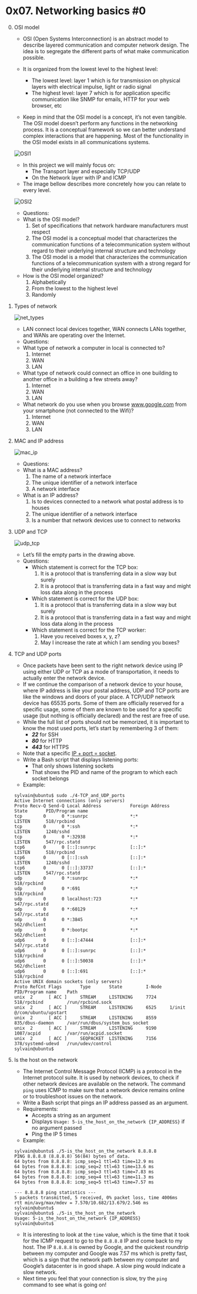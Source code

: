 # 0x07. Networking basics #0

0. OSI model
	- OSI (Open Systems Interconnection) is an abstract model to describe layered communication and computer network design. The idea is to segregate the different parts of what make communication possible.

	- It is organized from the lowest level to the highest level:
		- The lowest level: layer 1 which is for transmission on physical layers with electrical impulse, light or radio signal
		- The highest level: layer 7 which is for application specific communication like SNMP for emails, HTTP for your web browser, etc
	- Keep in mind that the OSI model is a concept, it’s not even tangible. The OSI model doesn’t perform any functions in the networking process. It is a
conceptual framework so we can better understand complex interactions that are happening. Most of the functionality in the OSI model exists in all communications systems.

	![OSI1](https://github.com/Abucheri/alx-system_engineering-devops/assets/24778489/0ecd4dd3-b2a8-41aa-89bb-93faa940f998)

	- In this project we will mainly focus on:
		- The Transport layer and especially TCP/UDP
		- On the Network layer with IP and ICMP
	- The image bellow describes more concretely how you can relate to every level.

	![OSI2](https://github.com/Abucheri/alx-system_engineering-devops/assets/24778489/29e244a9-52ee-4f51-9a9a-d228cd36a24d)
  
	- Questions:
	- What is the OSI model?
		1)  Set of specifications that network hardware manufacturers must respect
		2)  The OSI model is a conceptual model that characterizes the communication functions of a telecommunication system without regard to their underlying internal structure and technology
		3)  The OSI model is a model that characterizes the communication functions of a telecommunication system with a strong regard for their underlying internal structure and technology
	- How is the OSI model organized?
		1)  Alphabetically
		2)  From the lowest to the highest level
		3)  Randomly

1. Types of network

	![net_types](https://github.com/Abucheri/alx-system_engineering-devops/assets/24778489/02fa38e9-7463-4be7-91dd-d5586abeae39)

	- LAN connect local devices together, WAN connects LANs together, and WANs are operating over the Internet.
	- Questions:
	- What type of network a computer in local is connected to?
		1. Internet
		2. WAN
		3. LAN
	- What type of network could connect an office in one building to another office in a building a few streets away?
		1. Internet
		2. WAN
		3. LAN
	- What network do you use when you browse www.google.com from your smartphone (not connected to the Wifi)?
		1. Internet
		2. WAN
		3. LAN

2. MAC and IP address

   	![mac_ip](https://github.com/Abucheri/alx-system_engineering-devops/assets/24778489/a64ff392-f7e4-45f9-8e14-45899ce758d7)

	- Questions:
	- What is a MAC address?
		1) The name of a network interface
		2) The unique identifier of a network interface
		3) A network interface
	- What is an IP address?
		1) Is to devices connected to a network what postal address is to houses
		2) The unique identifier of a network interface
		3) Is a number that network devices use to connect to networks

3. UDP and TCP

 	![udp_tcp](https://github.com/Abucheri/alx-system_engineering-devops/assets/24778489/c2e5d784-0070-4058-87ac-6913e9269e98)

	- Let’s fill the empty parts in the drawing above.
	- Questions:
		- Which statement is correct for the TCP box:
			1. It is a protocol that is transferring data in a slow way but surely
			2. It is a protocol that is transferring data in a fast way and might loss data along in the process
		- Which statement is correct for the UDP box:
			1. It is a protocol that is transferring data in a slow way but surely
			2. It is a protocol that is transferring data in a fast way and might loss data along in the process
		- Which statement is correct for the TCP worker:
			1. Have you received boxes x, y, z?
			2. May I increase the rate at which I am sending you boxes?

4. TCP and UDP ports
	- Once packets have been sent to the right network device using IP using either UDP or TCP as a mode of transportation, it needs to actually enter the network device.
	- If we continue the comparison of a network device to your house, where IP address is like your postal address, UDP and TCP ports are like the windows and doors of your place. A TCP/UDP network device has 65535 ports. Some of them are officially reserved for a specific usage, some of them are known to be used for a specific usage (but nothing is officially declared) and the rest are free of use.
	- While the full list of ports should not be memorized, it is important to know the most used ports, let’s start by remembering 3 of them:
		- ___22___ for SSH
		- ___80___ for HTTP
		- ___443___ for HTTPS
	- Note that a specific [IP + port = socket](https://stackoverflow.com/questions/152457/what-is-the-difference-between-a-port-and-a-socket).
	- Write a Bash script that displays listening ports:
		- That only shows listening sockets
		- That shows the PID and name of the program to which each socket belongs
	- Example:
	```
	sylvain@ubuntu$ sudo ./4-TCP_and_UDP_ports
	Active Internet connections (only servers)
	Proto Recv-Q Send-Q Local Address           Foreign Address         State       PID/Program name
	tcp        0      0 *:sunrpc                *:*                     LISTEN      518/rpcbind
	tcp        0      0 *:ssh                   *:*                     LISTEN      1240/sshd
	tcp        0      0 *:32938                 *:*                     LISTEN      547/rpc.statd
	tcp6       0      0 [::]:sunrpc             [::]:*                  LISTEN      518/rpcbind
	tcp6       0      0 [::]:ssh                [::]:*                  LISTEN      1240/sshd
	tcp6       0      0 [::]:33737              [::]:*                  LISTEN      547/rpc.statd
	udp        0      0 *:sunrpc                *:*                                 518/rpcbind
	udp        0      0 *:691                   *:*                                 518/rpcbind
	udp        0      0 localhost:723           *:*                                 547/rpc.statd
	udp        0      0 *:60129                 *:*                                 547/rpc.statd
	udp        0      0 *:3845                  *:*                                 562/dhclient
	udp        0      0 *:bootpc                *:*                                 562/dhclient
	udp6       0      0 [::]:47444              [::]:*                              547/rpc.statd
	udp6       0      0 [::]:sunrpc             [::]:*                              518/rpcbind
	udp6       0      0 [::]:50038              [::]:*                              562/dhclient
	udp6       0      0 [::]:691                [::]:*                              518/rpcbind
	Active UNIX domain sockets (only servers)
	Proto RefCnt Flags       Type       State         I-Node   PID/Program name    Path
	unix  2      [ ACC ]     STREAM     LISTENING     7724     518/rpcbind         /run/rpcbind.sock
	unix  2      [ ACC ]     STREAM     LISTENING     6525     1/init              @/com/ubuntu/upstart
	unix  2      [ ACC ]     STREAM     LISTENING     8559     835/dbus-daemon     /var/run/dbus/system_bus_socket
	unix  2      [ ACC ]     STREAM     LISTENING     9190     1087/acpid          /var/run/acpid.socket
	unix  2      [ ACC ]     SEQPACKET  LISTENING     7156     378/systemd-udevd   /run/udev/control
	sylvain@ubuntu$
	```

5. Is the host on the network
	- The Internet Control Message Protocol (ICMP) is a protocol in the Internet protocol suite. It is used by network devices, to check if other network devices are available on the network. The command `ping` uses ICMP to make sure that a network device remains online or to troubleshoot issues on the network.
	- Write a Bash script that pings an IP address passed as an argument.
	- Requirements:
		- Accepts a string as an argument
		- Displays `Usage: 5-is_the_host_on_the_network {IP_ADDRESS}` if no argument passed
		- Ping the IP 5 times
	- Example:
	```
	sylvain@ubuntu$ ./5-is_the_host_on_the_network 8.8.8.8
	PING 8.8.8.8 (8.8.8.8) 56(84) bytes of data.
	64 bytes from 8.8.8.8: icmp_seq=1 ttl=63 time=12.9 ms
	64 bytes from 8.8.8.8: icmp_seq=2 ttl=63 time=13.6 ms
	64 bytes from 8.8.8.8: icmp_seq=3 ttl=63 time=7.83 ms
	64 bytes from 8.8.8.8: icmp_seq=4 ttl=63 time=11.3 ms
	64 bytes from 8.8.8.8: icmp_seq=5 ttl=63 time=7.57 ms

	--- 8.8.8.8 ping statistics ---
	5 packets transmitted, 5 received, 0% packet loss, time 4006ms
	rtt min/avg/max/mdev = 7.570/10.682/13.679/2.546 ms
	sylvain@ubuntu$
	sylvain@ubuntu$ ./5-is_the_host_on_the_network
	Usage: 5-is_the_host_on_the_network {IP_ADDRESS}
	sylvain@ubuntu$ 
	```
	- It is interesting to look at the `time` value, which is the time that it took for the ICMP request to go to the `8.8.8.8` IP and come back to my host. The IP `8.8.8.8` is owned by Google, and the quickest roundtrip between my computer and Google was 7.57 ms which is pretty fast, which is a sign that the network path between my computer and Google’s datacenter is in good shape. A slow ping would indicate a slow network.
	- Next time you feel that your connection is slow, try the `ping` command to see what is going on!
